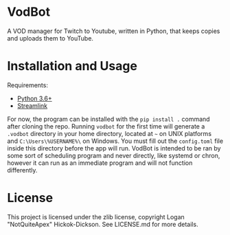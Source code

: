 # VodBot
A VOD manager for Twitch to Youtube, written in Python, that keeps copies and uploads them to YouTube.

# Installation and Usage
Requirements:
* [Python 3.6+](https://www.python.org/)
* [Streamlink](https://github.com/streamlink/streamlink)

For now, the program can be installed with the `pip install .` command after cloning the repo. Running `vodbot` for the first time will generate a `.vodbot` directory in your home directory, located at `~` on UNIX platforms and `C:\Users\%USERNAME%\` on Windows. You must fill out the `config.toml` file inside this directory before the app will run. VodBot is intended to be ran by some sort of scheduling program and never directly, like systemd or chron, however it can run as an immediate program and will not function differently.

# License
This project is licensed under the zlib license, copyright Logan "NotQuiteApex" Hickok-Dickson. See LICENSE.md for more details.
